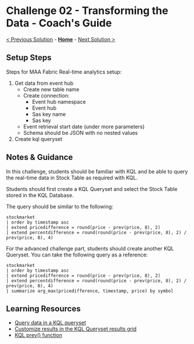 <!-- REMOVE_ME # Challenge ${suffixNumber} - <Title of Challenge> - Coach's Guide  (remove this from your MD files if you are writing them manually, this is for the automation script) REMOVE_ME -->

<!-- REPLACE_ME (this section will be removed by the automation script) -->

# Challenge 02 - Transforming the Data - Coach's Guide

<!-- REPLACE_ME (this section will be removed by the automation script) -->

<!-- REMOVE_ME ${navigationLine} (remove this from your MD files if you are writing them manually, this is for the automation script) REMOVE_ME -->

<!-- REPLACE_ME (this section will be removed by the automation script) -->

[< Previous Solution](./Solution01.md) - **[Home](./Coach/README.md)** - [Next Solution >](./Solution03.md)

<!-- REPLACE_ME (this section will be removed by the automation script) -->

## Setup Steps

Steps for MAA Fabric Real-time analytics setup:

1. Get data from event hub
	- Create new table name
	- Create connection:
		- Event hub namespace
		- Event hub
		- Sas key name
		- Sas key
	- Event retrieval start date (under more parameters)
	- Schema should be JSON with no nested values
7. Create kql queryset

## Notes & Guidance

In this challenge, students should be familiar with KQL and be able to query the real-time data in Stock Table as required with KQL.

Students should first create a KQL Queryset and select the Stock Table stored in the KQL Database.

The query should be similar to the following:
```
stockmarket
| order by timestamp asc
| extend pricedifference = round(price - prev(price, 8), 2)
| extend percentdifference = round(round(price - prev(price, 8), 2) / prev(price, 8), 4)
```

For the advanced challenge part, students should create another KQL Queryset. You can take the following query as a reference:
```
stockmarket
| order by timestamp asc
| extend pricedifference = round(price - prev(price, 8), 2)
| extend percentdifference = round(round(price - prev(price, 8), 2) / prev(price, 8), 4)
| summarize arg_max(pricedifference, timestamp, price) by symbol
```

## Learning Resources

- [Query data in a KQL queryset](https://learn.microsoft.com/en-us/fabric/real-time-analytics/kusto-query-set)
- [Customize results in the KQL Queryset results grid](https://learn.microsoft.com/en-us/fabric/real-time-analytics/customize-results)
- [KQL prev() function](https://learn.microsoft.com/en-us/azure/data-explorer/kusto/query/prevfunction)

